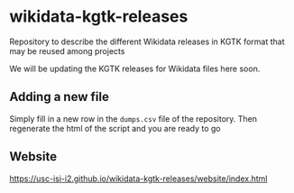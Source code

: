 # wikidata-kgtk-releases
Repository to describe the different Wikidata releases in KGTK format that may be reused among projects

We will be updating the KGTK releases for Wikidata files here soon.

## Adding a new file
Simply fill in a new row in the `dumps.csv` file of the repository. Then regenerate the html of the script and you are ready to go

## Website

https://usc-isi-i2.github.io/wikidata-kgtk-releases/website/index.html



